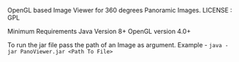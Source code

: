 OpenGL based Image Viewer for 360 degrees Panoramic Images.
LICENSE : GPL

Minimum Requirements
Java Version 8+
OpenGL version 4.0+

To run the jar file pass the path of an Image as argument. 
Example - `java -jar PanoViewer.jar <Path To File>`